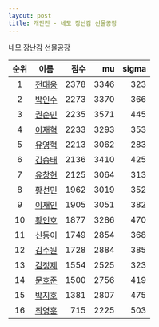 ```yaml
---
layout: post
title: 개인전 - 네모 장난감 선물공장
---
```


네모 장난감 선물공장

| 순위 | 이름 | 점수 | mu | sigma |
|:---:|:---:|---:|---:|---:|
| 1 | [전대웅](../jeondaewoong) | 2378 | 3346 | 323 |
| 2 | [박인수](../bakinsu) | 2273 | 3370 | 366 |
| 3 | [권순민](../gweonsoonmin) | 2235 | 3571 | 445 |
| 4 | [이재혁](../ijaehyeok) | 2233 | 3293 | 353 |
| 5 | [유영혁](../yuyeonghyeok) | 2213 | 3062 | 283 |
| 6 | [김승태](../gimseungtae) | 2136 | 3410 | 425 |
| 7 | [유창현](../yuchanghyeon) | 2125 | 3064 | 313 |
| 8 | [황선민](../hwangseongmin) | 1962 | 3019 | 352 |
| 9 | [이재인](../ijaein) | 1905 | 3051 | 382 |
| 10 | [황인호](../hwanginho) | 1877 | 3286 | 470 |
| 11 | [신동이](../shindongi) | 1749 | 2854 | 368 |
| 12 | [김주원](../gimjuwon) | 1728 | 2884 | 385 |
| 13 | [김정제](../gimjeongje) | 1554 | 2525 | 323 |
| 14 | [문호준](../munhojun) | 1500 | 2756 | 419 |
| 15 | [박지호](../bakjiho) | 1381 | 2807 | 475 |
| 16 | [최영훈](../choiyeonghun) | 715 | 2225 | 503 |
